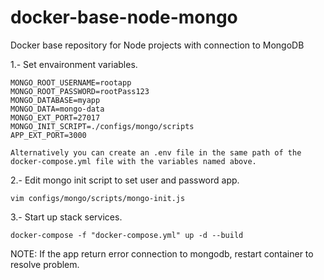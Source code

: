 # docker-base-node-mongo
Docker base repository for Node projects with connection to MongoDB

1.- Set envaironment variables.

    MONGO_ROOT_USERNAME=rootapp
    MONGO_ROOT_PASSWORD=rootPass123
    MONGO_DATABASE=myapp
    MONGO_DATA=mongo-data
    MONGO_EXT_PORT=27017
    MONGO_INIT_SCRIPT=./configs/mongo/scripts
    APP_EXT_PORT=3000

    Alternatively you can create an .env file in the same path of the docker-compose.yml file with the variables named above.


2.- Edit mongo init script to set user and password app.

    vim configs/mongo/scripts/mongo-init.js


3.- Start up stack services.

    docker-compose -f "docker-compose.yml" up -d --build


NOTE: If the app return error connection to mongodb, restart container to resolve problem.